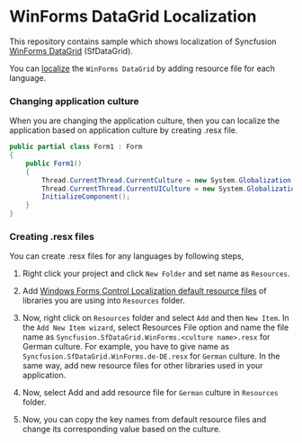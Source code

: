 # WinForms DataGrid Localization

This repository contains sample which shows localization of Syncfusion [WinForms DataGrid](https://www.syncfusion.com/winforms-ui-controls/datagrid) (SfDataGrid).


You can [localize](https://help.syncfusion.com/windowsforms/localization#localize-syncfusion-windows-forms-control-using-resx-file) the `WinForms DataGrid` by adding resource file for each language.

### Changing application culture

When you are changing the application culture, then you can localize the application based on application culture by creating .resx file.

``` csharp
public partial class Form1 : Form
{
    public Form1()
    {
        Thread.CurrentThread.CurrentCulture = new System.Globalization.CultureInfo("de-DE");
        Thread.CurrentThread.CurrentUICulture = new System.Globalization.CultureInfo("de-DE");
        InitializeComponent();
    }
}
```

### Creating .resx files

You can create .resx files for any languages by following steps,

1. Right click your project and click `New Folder` and set name as `Resources`.

2. Add [Windows Forms Control Localization default resource files](https://github.com/syncfusion/winforms-controls-localization-resx-files) of libraries you are using into `Resources` folder.

3. Now, right click on `Resources` folder and select `Add` and then `New Item`. In the `Add New Item wizard`, select Resources File option and name the file name as `Syncfusion.SfDataGrid.WinForms.<culture name>.resx` for German culture. For example, you have to give name as `Syncfusion.SfDataGrid.WinForms.de-DE.resx` for `German` culture. In the same way, add new resource files for other libraries used in your application.

4. Now, select Add and add resource file for `German` culture in `Resources` folder.

5. Now, you can copy the key names from default resource files and change its corresponding value based on the culture.
